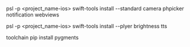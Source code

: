 

psl -p <project_name-ios> swift-tools install --standard camera phpicker notification webviews

psl -p <project_name-ios> swift-tools install --plyer brightness tts

toolchain pip install pygments
